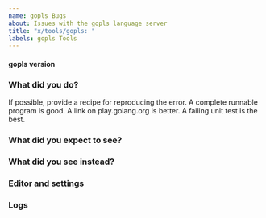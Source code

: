 ```yaml
---
name: gopls Bugs
about: Issues with the gopls language server
title: "x/tools/gopls: "
labels: gopls Tools
---
```


<!--
Please answer these questions before submitting your issue. Thanks!
-->

#### gopls version

<!--
Output of `gopls version` on the command line
-->

### What did you do?

If possible, provide a recipe for reproducing the error.
A complete runnable program is good.
A link on play.golang.org is better.
A failing unit test is the best.

### What did you expect to see?

### What did you see instead?

### Editor and settings

<!--
Your editor and any settings you have configured (for example, your VSCode settings.json file)
-->

### Logs

<!--
If possible please include gopls logs. Instructions for capturing them can be found here:
https://github.com/golang/tools/blob/master/gopls/doc/troubleshooting.md#capture-logs
-->
